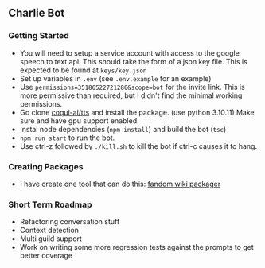 ## Charlie Bot

### Getting Started

- You will need to setup a service account with access to the google speech to text api. This should take the form of a json key file. This is expected to be found at `keys/key.json`
- Set up variables in `.env` (see `.env.example` for an example)
- Use `permissions=35186522721280&scope=bot` for the invite link. This is more permissive than required, but I didn't find the minimal working permissions.
- Go clone [coqui-ai/tts](https://github.com/coqui-ai/TTS) and install the package. (use python 3.10.11) Make sure and have gpu support enabled.
- Instal node dependencies (`npm install`) and build the bot (`tsc`)
- `npm run start` to run the bot.
- Use ctrl-z followed by `./kill.sh` to kill the bot if ctrl-c causes it to hang.

### Creating Packages

- I have create one tool that can do this: [fandom wiki packager](https://github.com/floomby/fandom-wiki-packager)

### Short Term Roadmap

- Refactoring conversation stuff
- Context detection
- Multi guild support
- Work on writing some more regression tests against the prompts to get better coverage
